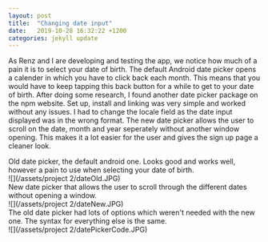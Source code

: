 ```yaml
---
layout: post
title:  "Changing date input"
date:   2019-10-28 16:32:22 +1200
categories: jekyll update
---
```


As Renz and I are developing and testing the app, we notice how much of a pain it is to select your date of birth. The default Android date picker opens a calender in which you have to click back each month. This means that you would have to keep tapping this back button for a while to get to your date of birth. After doing some research, I found another date picker package on the npm website. Set up, install and linking was very simple and worked without any issues. I had to change the locale field as the date input displayed was in the wrong format. The new date picker allows the user to scroll on the date, month and year seperately without another window opening. This makes it a lot easier for the user and gives the sign up page a cleaner look.
<br>


Old date picker, the default android one. Looks good and works well, however a pain to use when selecting your date of birth.
<br>
![](/assets/project 2/dateOld.JPG)
<br>
New date picker that allows the user to scroll through the different dates without opening a window.
<br>
![](/assets/project 2/dateNew.JPG)
<br>
The old date picker had lots of options which weren't needed with the new one. The syntax for everything else is the same. 
<br>
![](/assets/project 2/datePickerCode.JPG)